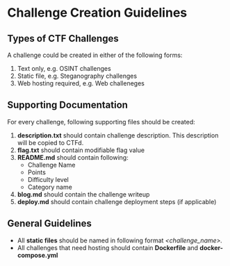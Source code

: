 # Challenge Creation Guidelines

## Types of CTF Challenges

A challenge could be created in either of the following forms:
1. Text only, e.g. OSINT challenges
2. Static file, e.g. Steganography challenges
3. Web hosting required, e.g. Web challeneges

## Supporting Documentation

For every challenge, following supporting files should be created:
1. **description.txt** should contain challenge description. This description will be copied to CTFd.
2. **flag.txt** should contain modifiable flag value
3. **README.md** should contain following:
    * Challenge Name
    * Points
    * Difficulty level
    * Category name
4. **blog.md** should contain the challenge writeup
5. **deploy.md** should contain challenge deployment steps (if applicable)

## General Guidelines

* All **static files** should be named in following format _<challenge_name>.<extension>_
* All challenges that need hosting should contain **Dockerfile** and **docker-compose.yml**
